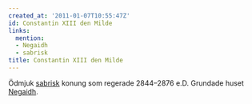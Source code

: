 ```yaml
---
created_at: '2011-01-07T10:55:47Z'
id: Constantin XIII den Milde
links:
  mention:
  - Negaidh
  - sabrisk
title: Constantin XIII den Milde
---
```


Ödmjuk [sabrisk] konung som regerade 2844–2876 e.D. Grundade huset [Negaidh].

  [sabrisk]: sabrisk
  [Negaidh]: Negaidh